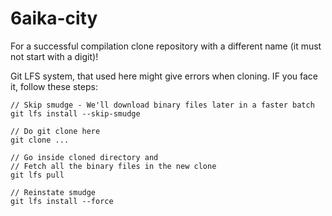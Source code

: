 # 6aika-city

For a successful compilation clone repository with a different name (it must not start with a digit)!

Git LFS system, that used here might give errors when cloning. IF you face it, follow these steps:
```
// Skip smudge - We'll download binary files later in a faster batch
git lfs install --skip-smudge

// Do git clone here
git clone ...

// Go inside cloned directory and
// Fetch all the binary files in the new clone
git lfs pull

// Reinstate smudge
git lfs install --force
```
